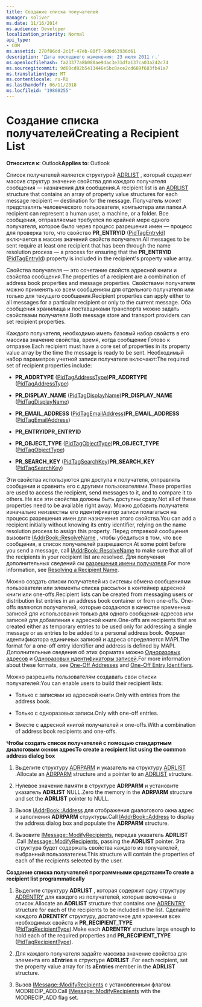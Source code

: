 ```yaml
---
title: Создание списка получателей
manager: soliver
ms.date: 11/16/2014
ms.audience: Developer
localization_priority: Normal
api_type:
- COM
ms.assetid: 270f86dd-2c1f-47eb-80f7-9d0d63936d61
description: 'Дата последнего изменения: 23 июля 2011 г.'
ms.openlocfilehash: fa23377a8b080ae9dac3e31dfa137ca03a242c74
ms.sourcegitcommit: 9d60cd82b5413446e5bc8ace2cd689f683fb41a7
ms.translationtype: MT
ms.contentlocale: ru-RU
ms.lasthandoff: 06/11/2018
ms.locfileid: "19808255"
---
```

# <a name="creating-a-recipient-list"></a><span data-ttu-id="91201-103">Создание списка получателей</span><span class="sxs-lookup"><span data-stu-id="91201-103">Creating a Recipient List</span></span>

  
  
<span data-ttu-id="91201-104">**Относится к**: Outlook</span><span class="sxs-lookup"><span data-stu-id="91201-104">**Applies to**: Outlook</span></span> 
  
<span data-ttu-id="91201-105">Список получателей является структурой [ADRLIST](adrlist.md) , который содержит массив структур значение свойства для каждого получателя сообщения — назначения для сообщения.</span><span class="sxs-lookup"><span data-stu-id="91201-105">A recipient list is an [ADRLIST](adrlist.md) structure that contains an array of property value structures for each message recipient — destination for the message.</span></span> <span data-ttu-id="91201-106">Получатель может представлять человеческого пользователя, компьютера или папки.</span><span class="sxs-lookup"><span data-stu-id="91201-106">A recipient can represent a human user, a machine, or a folder.</span></span> <span data-ttu-id="91201-107">Все сообщения, отправляемые требуется по крайней мере одного получателя, которое было через процесс разрешения имен — процесс для проверка того, что свойство **PR_ENTRYID** ([PidTagEntryId](pidtagentryid-canonical-property.md)) включается в массив значений свойств получателя.</span><span class="sxs-lookup"><span data-stu-id="91201-107">All messages to be sent require at least one recipient that has been through the name resolution process — a process for ensuring that the **PR_ENTRYID** ([PidTagEntryId](pidtagentryid-canonical-property.md)) property is included in the recipient's property value array.</span></span> 
  
<span data-ttu-id="91201-108">Свойства получателя — это сочетание свойств адресной книги и свойства сообщения.</span><span class="sxs-lookup"><span data-stu-id="91201-108">The properties of a recipient are a combination of address book properties and message properties.</span></span> <span data-ttu-id="91201-109">Свойствами получателя можно применять ко всем сообщениям для отдельного получателя или только для текущего сообщения.</span><span class="sxs-lookup"><span data-stu-id="91201-109">Recipient properties can apply either to all messages for a particular recipient or only to the current message.</span></span> <span data-ttu-id="91201-110">Оба сообщения хранилища и поставщиками транспорта можно задать свойствами получателя.</span><span class="sxs-lookup"><span data-stu-id="91201-110">Both message store and transport providers can set recipient properties.</span></span> 
  
<span data-ttu-id="91201-111">Каждого получателя, необходимо иметь базовый набор свойств в его массива значение свойства, время, когда сообщение Готово к отправке.</span><span class="sxs-lookup"><span data-stu-id="91201-111">Each recipient must have a core set of properties in its property value array by the time the message is ready to be sent.</span></span> <span data-ttu-id="91201-112">Необходимый набор параметров учетной записи получателя включают:</span><span class="sxs-lookup"><span data-stu-id="91201-112">The required set of recipient properties include:</span></span>
  
- <span data-ttu-id="91201-113">**PR_ADDRTYPE** ([PidTagAddressType](pidtagaddresstype-canonical-property.md))</span><span class="sxs-lookup"><span data-stu-id="91201-113">**PR_ADDRTYPE** ([PidTagAddressType](pidtagaddresstype-canonical-property.md))</span></span> 
    
- <span data-ttu-id="91201-114">**PR_DISPLAY_NAME** ([PidTagDisplayName](pidtagdisplayname-canonical-property.md))</span><span class="sxs-lookup"><span data-stu-id="91201-114">**PR_DISPLAY_NAME** ([PidTagDisplayName](pidtagdisplayname-canonical-property.md))</span></span> 
    
- <span data-ttu-id="91201-115">**PR_EMAIL_ADDRESS** ([PidTagEmailAddress](pidtagemailaddress-canonical-property.md))</span><span class="sxs-lookup"><span data-stu-id="91201-115">**PR_EMAIL_ADDRESS** ([PidTagEmailAddress](pidtagemailaddress-canonical-property.md))</span></span> 
    
- <span data-ttu-id="91201-116">**PR_ENTRYID**</span><span class="sxs-lookup"><span data-stu-id="91201-116">**PR_ENTRYID**</span></span>
    
- <span data-ttu-id="91201-117">**PR_OBJECT_TYPE** ([PidTagObjectType](pidtagobjecttype-canonical-property.md))</span><span class="sxs-lookup"><span data-stu-id="91201-117">**PR_OBJECT_TYPE** ([PidTagObjectType](pidtagobjecttype-canonical-property.md))</span></span> 
    
- <span data-ttu-id="91201-118">**PR_SEARCH_KEY** ([PidTagSearchKey](pidtagsearchkey-canonical-property.md))</span><span class="sxs-lookup"><span data-stu-id="91201-118">**PR_SEARCH_KEY** ([PidTagSearchKey](pidtagsearchkey-canonical-property.md))</span></span> 
    
<span data-ttu-id="91201-119">Эти свойства используются для доступа к получателя, отправлять сообщения и сравнить его с другими пользователями.</span><span class="sxs-lookup"><span data-stu-id="91201-119">These properties are used to access the recipient, send messages to it, and to compare it to others.</span></span> <span data-ttu-id="91201-120">Не все эти свойства должны быть доступны сразу.</span><span class="sxs-lookup"><span data-stu-id="91201-120">Not all of these properties need to be available right away.</span></span> <span data-ttu-id="91201-121">Можно добавить получателя изначально неизвестны его идентификатор записи полагаться на процесс разрешения имен для назначения этого свойства.</span><span class="sxs-lookup"><span data-stu-id="91201-121">You can add a recipient initially without knowing its entry identifier, relying on the name resolution process to assign this property.</span></span> <span data-ttu-id="91201-122">Перед отправкой сообщения вызовите [IAddrBook::ResolveName](iaddrbook-resolvename.md) , чтобы убедиться в том, что все сообщения, в список получателей разрешаются.</span><span class="sxs-lookup"><span data-stu-id="91201-122">At some point before you send a message, call [IAddrBook::ResolveName](iaddrbook-resolvename.md) to make sure that all of the recipients in your recipient list are resolved.</span></span> <span data-ttu-id="91201-123">Для получения дополнительных сведений см [разрешения имени получателя](resolving-a-recipient-name.md).</span><span class="sxs-lookup"><span data-stu-id="91201-123">For more information, see [Resolving a Recipient Name](resolving-a-recipient-name.md).</span></span>
  
<span data-ttu-id="91201-124">Можно создать списки получателей из системы обмена сообщениями пользователи или элементы списка рассылки в контейнер адресной книги или one-offs.</span><span class="sxs-lookup"><span data-stu-id="91201-124">Recipient lists can be created from messaging users or distribution list entries in an address book container or from one-offs.</span></span> <span data-ttu-id="91201-125">One-offs являются получателей, которые создаются в качестве временных записей для использования только для одного сообщения-адресов или записей для добавления к адресной книге.</span><span class="sxs-lookup"><span data-stu-id="91201-125">One-offs are recipients that are created either as temporary entries to be used only for addressing a single message or as entries to be added to a personal address book.</span></span> <span data-ttu-id="91201-126">Формат идентификатора единичных записей и адреса определяется MAPI.</span><span class="sxs-lookup"><span data-stu-id="91201-126">The format for a one-off entry identifier and address is defined by MAPI.</span></span> <span data-ttu-id="91201-127">Дополнительные сведения об этих форматах можно [Одноразовых адресов](one-off-addresses.md) и [Одноразовых идентификаторы записей](one-off-entry-identifiers.md).</span><span class="sxs-lookup"><span data-stu-id="91201-127">For more information about these formats, see [One-Off Addresses](one-off-addresses.md) and [One-Off Entry Identifiers](one-off-entry-identifiers.md).</span></span>
  
<span data-ttu-id="91201-128">Можно разрешить пользователям создавать свои списки получателей:</span><span class="sxs-lookup"><span data-stu-id="91201-128">You can enable users to build their recipient lists:</span></span>
  
- <span data-ttu-id="91201-129">Только с записями из адресной книги.</span><span class="sxs-lookup"><span data-stu-id="91201-129">Only with entries from the address book.</span></span>
    
- <span data-ttu-id="91201-130">Только с одноразовых записи.</span><span class="sxs-lookup"><span data-stu-id="91201-130">Only with one-off entries.</span></span>
    
- <span data-ttu-id="91201-131">Вместе с адресной книгой получателей и one-offs.</span><span class="sxs-lookup"><span data-stu-id="91201-131">With a combination of address book recipients and one-offs.</span></span>
    
 <span data-ttu-id="91201-132">**Чтобы создать список получателей с помощью стандартным диалоговым окном адрес**</span><span class="sxs-lookup"><span data-stu-id="91201-132">**To create a recipient list using the common address dialog box**</span></span>
  
1. <span data-ttu-id="91201-133">Выделите структуру [ADRPARM](adrparm.md) и указатель на структуру [ADRLIST](adrlist.md) .</span><span class="sxs-lookup"><span data-stu-id="91201-133">Allocate an [ADRPARM](adrparm.md) structure and a pointer to an [ADRLIST](adrlist.md) structure.</span></span> 
    
2. <span data-ttu-id="91201-134">Нулевое значение памяти в структуре **ADRPARM** и установите указатель **ADRLIST** NULL.</span><span class="sxs-lookup"><span data-stu-id="91201-134">Zero the memory in the **ADRPARM** structure and set the **ADRLIST** pointer to NULL.</span></span> 
    
3. <span data-ttu-id="91201-135">Вызов [IAddrBook::Address](iaddrbook-address.md) для отображения диалогового окна адрес и заполнения **ADRPARM** структуры.</span><span class="sxs-lookup"><span data-stu-id="91201-135">Call [IAddrBook::Address](iaddrbook-address.md) to display the address dialog box and populate the **ADRPARM** structure.</span></span> 
    
4. <span data-ttu-id="91201-136">Вызовите [IMessage::ModifyRecipients](imessage-modifyrecipients.md), передав указатель **ADRLIST** .</span><span class="sxs-lookup"><span data-stu-id="91201-136">Call [IMessage::ModifyRecipients](imessage-modifyrecipients.md), passing the **ADRLIST** pointer.</span></span> <span data-ttu-id="91201-137">Эта структура будет содержать свойства каждого из получателей, выбранный пользователем.</span><span class="sxs-lookup"><span data-stu-id="91201-137">This structure will contain the properties of each of the recipients selected by the user.</span></span> 
    
 <span data-ttu-id="91201-138">**Создание списка получателей программными средствами**</span><span class="sxs-lookup"><span data-stu-id="91201-138">**To create a recipient list programmatically**</span></span>
  
1. <span data-ttu-id="91201-139">Выделите структуру **ADRLIST** , которая содержит одну структуру [ADRENTRY](adrentry.md) для каждого из получателей, которые включены в список.</span><span class="sxs-lookup"><span data-stu-id="91201-139">Allocate an **ADRLIST** structure that contains one [ADRENTRY](adrentry.md) structure for each of the recipients to be included in the list.</span></span> <span data-ttu-id="91201-140">Сделайте каждого **ADRENTRY** структуру, достаточное для хранения всех необходимых свойств и **PR_RECIPIENT_TYPE** ([PidTagRecipientType](pidtagrecipienttype-canonical-property.md)).</span><span class="sxs-lookup"><span data-stu-id="91201-140">Make each **ADRENTRY** structure large enough to hold each of the required properties and **PR_RECIPIENT_TYPE** ([PidTagRecipientType](pidtagrecipienttype-canonical-property.md)).</span></span>
    
2. <span data-ttu-id="91201-141">Для каждого получателя задайте массива значение свойства для элемента его **aEntries** в структуре **ADRLIST** .</span><span class="sxs-lookup"><span data-stu-id="91201-141">For each recipient, set the property value array for its **aEntries** member in the **ADRLIST** structure.</span></span> 
    
3. <span data-ttu-id="91201-142">Вызов [IMessage::ModifyRecipients](imessage-modifyrecipients.md) с установленным флагом MODRECIP_ADD.</span><span class="sxs-lookup"><span data-stu-id="91201-142">Call [IMessage::ModifyRecipients](imessage-modifyrecipients.md) with the MODRECIP_ADD flag set.</span></span> 
    


